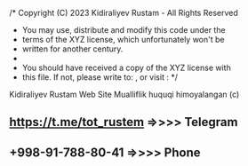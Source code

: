 /* Copyright (C) 2023 Kidiraliyev Rustam - All Rights Reserved
 * You may use, distribute and modify this code under the
 * terms of the XYZ license, which unfortunately won't be
 * written for another century.
 *
 * You should have received a copy of the XYZ license with
 * this file. If not, please write to: , or visit :
 */



Kidiraliyev Rustam Web Site Mualliflik huquqi himoyalangan (c)

##  https://t.me/tot_rustem    =>>>> Telegram 
##  +998-91-788-80-41            =>>>> Phone 

